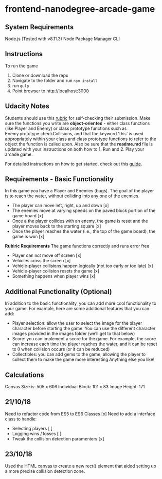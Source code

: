 frontend-nanodegree-arcade-game
===============================

## System Requirements
Node.js (Tested with v8.11.3)
Node Package Manager CLI

## Instructions

To run the game
1. Clone or download the repo
2. Navigate to the folder and run `npm install`
3. run `gulp`
4. Point browser to http://localhost:3000

## Udacity Notes

Students should use this [rubric](https://review.udacity.com/#!/projects/2696458597/rubric) for self-checking their submission. Make sure the functions you write are **object-oriented** - either class functions (like Player and Enemy) or class prototype functions such as Enemy.prototype.checkCollisions, and that the keyword 'this' is used appropriately within your class and class prototype functions to refer to the object the function is called upon. Also be sure that the **readme.md** file is updated with your instructions on both how to 1. Run and 2. Play your arcade game.

For detailed instructions on how to get started, check out this [guide](https://docs.google.com/document/d/1v01aScPjSWCCWQLIpFqvg3-vXLH2e8_SZQKC8jNO0Dc/pub?embedded=true).

## Requirements - Basic Functionality

In this game you have a Player and Enemies (bugs). The goal of the player is to reach the water, without colliding into any one of the enemies.

* The player can move left, right, up and down [x]
* The enemies move at varying speeds on the paved block portion of the game board [x]
* Once a the player collides with an enemy, the game is reset and the player moves back to the starting square [x]
* Once the player reaches the water (i.e., the top of the game board), the game is won [x]

**Rubiric Requirements**
The game functions correctly and runs error free

* Player can not move off screen [x]
* Vehicles cross the screen [x]
* Vehicle-player collisions happen logically (not too early or too late) [x]
* Vehicle-player collision resets the game [x]
* Something happens when player wins [x]

## Additional Functionality (Optional)

In addition to the basic functionality, you can add more cool functionality to your game. For example, here are some additional features that you can add:

* Player selection: allow the user to select the image for the player character before starting the game. You can use the different character images provided in the images folder (we’ll get to that below)
* Score: you can implement a score for the game. For example, the score can increase each time the player reaches the water, and it can be reset to 0 when collision occurs (or it can be reduced)
* Collectibles: you can add gems to the game, allowing the player to collect them to make the game more interesting
Anything else you like!

## Calculations

Canvas Size is: 505 x 606
Individual Block: 101 x 83
Image Height: 171

## 21/10/18
Need to refactor code from ES5 to ES6 Classes [x]
Need to add a interface class to handle:
- Selecting players [ ]
- Logging wins / losses [ ]
- Tweak the collision detection paramenters [x]

## 23/10/18
Used the HTML canvas to create a new rect() element that aided setting up a more
precise collision detection zone.
